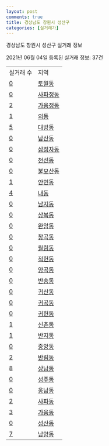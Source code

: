 ```yaml
---
layout: post
comments: true
title: 경상남도 창원시 성산구
categories: [실거래가]
---
```


경상남도 창원시 성산구 실거래 정보

2021년 06월 04일 등록된 실거래 정보: 37건


<table>
  <tr>
    <td>실거래 수</td>
    <td>지역</td>
  </tr>

  
  <tr>
    <td><a href="4812310100.html">0</a></td>
    <td><a href="4812310100.html">토월동</a></td>
  </tr>
    

  <tr>
    <td><a href="4812310200.html">0</a></td>
    <td><a href="4812310200.html">사파정동</a></td>
  </tr>
    

  <tr>
    <td><a href="4812310300.html">2</a></td>
    <td><a href="4812310300.html">가음정동</a></td>
  </tr>
    

  <tr>
    <td><a href="4812310400.html">1</a></td>
    <td><a href="4812310400.html">외동</a></td>
  </tr>
    

  <tr>
    <td><a href="4812310500.html">5</a></td>
    <td><a href="4812310500.html">대방동</a></td>
  </tr>
    

  <tr>
    <td><a href="4812310600.html">0</a></td>
    <td><a href="4812310600.html">남산동</a></td>
  </tr>
    

  <tr>
    <td><a href="4812310700.html">0</a></td>
    <td><a href="4812310700.html">삼정자동</a></td>
  </tr>
    

  <tr>
    <td><a href="4812310800.html">0</a></td>
    <td><a href="4812310800.html">천선동</a></td>
  </tr>
    

  <tr>
    <td><a href="4812310900.html">0</a></td>
    <td><a href="4812310900.html">불모산동</a></td>
  </tr>
    

  <tr>
    <td><a href="4812311000.html">1</a></td>
    <td><a href="4812311000.html">안민동</a></td>
  </tr>
    

  <tr>
    <td><a href="4812311100.html">4</a></td>
    <td><a href="4812311100.html">내동</a></td>
  </tr>
    

  <tr>
    <td><a href="4812311200.html">0</a></td>
    <td><a href="4812311200.html">남지동</a></td>
  </tr>
    

  <tr>
    <td><a href="4812311300.html">0</a></td>
    <td><a href="4812311300.html">상복동</a></td>
  </tr>
    

  <tr>
    <td><a href="4812311400.html">0</a></td>
    <td><a href="4812311400.html">완암동</a></td>
  </tr>
    

  <tr>
    <td><a href="4812311500.html">0</a></td>
    <td><a href="4812311500.html">창곡동</a></td>
  </tr>
    

  <tr>
    <td><a href="4812311600.html">0</a></td>
    <td><a href="4812311600.html">월림동</a></td>
  </tr>
    

  <tr>
    <td><a href="4812311700.html">0</a></td>
    <td><a href="4812311700.html">적현동</a></td>
  </tr>
    

  <tr>
    <td><a href="4812311800.html">0</a></td>
    <td><a href="4812311800.html">양곡동</a></td>
  </tr>
    

  <tr>
    <td><a href="4812311900.html">0</a></td>
    <td><a href="4812311900.html">반송동</a></td>
  </tr>
    

  <tr>
    <td><a href="4812312000.html">0</a></td>
    <td><a href="4812312000.html">귀산동</a></td>
  </tr>
    

  <tr>
    <td><a href="4812312100.html">0</a></td>
    <td><a href="4812312100.html">귀곡동</a></td>
  </tr>
    

  <tr>
    <td><a href="4812312200.html">0</a></td>
    <td><a href="4812312200.html">귀현동</a></td>
  </tr>
    

  <tr>
    <td><a href="4812312300.html">1</a></td>
    <td><a href="4812312300.html">신촌동</a></td>
  </tr>
    

  <tr>
    <td><a href="4812312400.html">1</a></td>
    <td><a href="4812312400.html">반지동</a></td>
  </tr>
    

  <tr>
    <td><a href="4812312500.html">0</a></td>
    <td><a href="4812312500.html">중앙동</a></td>
  </tr>
    

  <tr>
    <td><a href="4812312600.html">2</a></td>
    <td><a href="4812312600.html">반림동</a></td>
  </tr>
    

  <tr>
    <td><a href="4812312700.html">8</a></td>
    <td><a href="4812312700.html">상남동</a></td>
  </tr>
    

  <tr>
    <td><a href="4812312800.html">0</a></td>
    <td><a href="4812312800.html">성주동</a></td>
  </tr>
    

  <tr>
    <td><a href="4812312900.html">0</a></td>
    <td><a href="4812312900.html">웅남동</a></td>
  </tr>
    

  <tr>
    <td><a href="4812313000.html">2</a></td>
    <td><a href="4812313000.html">사파동</a></td>
  </tr>
    

  <tr>
    <td><a href="4812313100.html">3</a></td>
    <td><a href="4812313100.html">가음동</a></td>
  </tr>
    

  <tr>
    <td><a href="4812313200.html">0</a></td>
    <td><a href="4812313200.html">성산동</a></td>
  </tr>
    

  <tr>
    <td><a href="4812313300.html">7</a></td>
    <td><a href="4812313300.html">남양동</a></td>
  </tr>
    


</table>
    